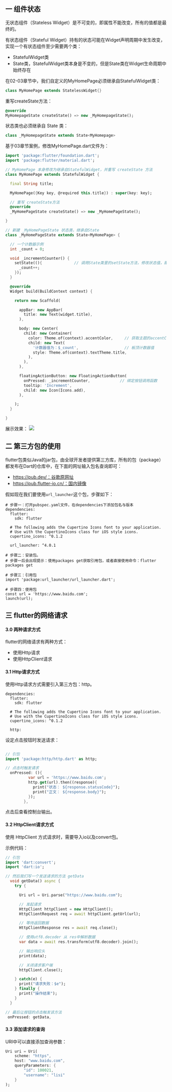## 一 组件状态

无状态组件（Stateless Widget）是不可变的，即属性不能改变，所有的值都是最终的。  

有状态组件（Stateful Widget）持有的状态可能在Widget声明周期中发生改变，实现一个有状态组件至少需要两个类：
- StatefulWidget类
- State类，StatefulWidget类本身是不变的，但是State类在Widget生命周期中始终存在

在02-03章节中，我们自定义的MyHomePage必须继承自StatefulWidget类：
```dart
class MyHomePage extends StatelessWidget{}
```

重写createState方法：
```dart
@override
MyHomepageState createState() => new _MyHomepageState();
```

状态类也必须继承自 State 类：
```dart
class _MyHomepageState extends State<MyHomepage>
```

基于03章节案例，修改MyHomePage.dart文件为：
```dart
import 'package:flutter/foundation.dart';
import 'package:flutter/material.dart';

// MyHomePage 本身修改为继承自StatefulWidget，并重写 createState 方法
class MyHomePage extends StatefulWidget {

  final String title;

  MyHomePage({Key key, @required this.title}) : super(key: key);

  // 重写 createState方法
  @override
  _MyHomePageState createState() => new _MyHomePageState();

}

// 新建 _MyHomePageState 状态类，继承自State
class _MyHomePageState extends State<MyHomePage> {

  // 一个计数器示例
  int _count = 0;

  void _incrementCounter() {
    setState((){              // 调用State类里的setState方法，修改状态值，即计数器+1
      _count++;
    });
  }

  @override
  Widget build(BuildContext context) {

    return new Scaffold(

      appBar: new AppBar(
        title: new Text(widget.title),
      ),

      body: new Center(
        child: new Container(
          color: Theme.of(context).accentColor,     // 获取主题的accentColor
          child: new Text(
            '计数器值为：$_count',                    // 板顶计数器值
            style: Theme.of(context).textTheme.title,
          ),
        ),
      ),

      floatingActionButton: new FloatingActionButton(
        onPressed: _incrementCounter,             // 绑定按钮调用函数
        tooltip: 'Increment',
        child: new Icon(Icons.add),
      ),

    );
  }

}
```

展示效果：
![](../images/flutter/02-11.png)

## 二 第三方包的使用

flutter包类似Java的jar包，由全球开发者提供第三方库，所有的包（package）都发布在Dart的仓库中，在下面的网址输入包名查询即可：
- https://pub.dev/：谷歌原网址
- https://pub.flutter-io.cn/：国内镜像

假如现在我们要使用`url_launcher`这个包，步骤如下：
```
# 步骤一：打开pubspec.yaml文件，在dependencies下添加包名与版本
dependencies:
  flutter:
    sdk: flutter

  # The following adds the Cupertino Icons font to your application.
  # Use with the CupertinoIcons class for iOS style icons.
  cupertino_icons: ^0.1.2

  url_launcher: ^4.0.1

# 步骤二：安装包。
# 步骤一后会出现提示：使用packages get获取引用包，或者直接使用命令：flutter packages get

# 步骤三：引用包
import 'package:url_launcher/url_launcher.dart';

# 步骤四：使用包
const url = 'https://www.baidu.com';
launch(url);
```

## 三 flutter的网络请求

#### 3.0  两种请求方式

flutter的网络请求有两种方式：
- 使用Http请求
- 使用HttpClient请求

#### 3.1 Http请求方式

使用Http请求方式需要引入第三方包：http。
```
dependencies:
  flutter:
    sdk: flutter

  # The following adds the Cupertino Icons font to your application.
  # Use with the CupertinoIcons class for iOS style icons.
  cupertino_icons: ^0.1.2

  http:
```

设定点击按钮时发送请求：
```dart

// 引包
import 'package:http/http.dart' as http;

// 点击时触发请求
  onPressed: (){
          var url = 'https://www.baidu.com';
          http.get(url).then((response){
            print("状态： ${response.statusCode}");
            print("正文： ${response.body}");
          });
        },
```

点击后查看控制台输出。

#### 3.2 HttpClient请求方式

使用 HttpClient 方式请求时，需要导入io以及convert包。  

示例代码：
```dart
// 引包
import 'dart:convert';
import 'dart:io';

// 然后我们写一个发送请求的方法 getData
  void getData() async {
    try {

      Uri url = Uri.parse("https://www.baidu.com");

      // 发起请求
      HttpClient httpClient = new HttpClient();
      HttpClientRequest req = await httpClient.getUrl(url);

      // 等待返回数据
      HttpClientResponse res = await req.close();

      // 使用utf8.decoder 从 res中解析数据
      var data = await res.transform(utf8.decoder).join();

      // 输出响应头
      print(data);

      // 关闭请求客户端
      httpClient.close();

    } catch(e) {
      print("请求失败：$e");
    } finally {
      print("操作结束");
    }
  }

// 最后让按钮的点击触发该方法
 onPressed: getData,
```

#### 3.3 添加请求的查询

URI中可以直接添加查询参数：
```dart
Uri uri = Uri(
    scheme: "https",
    host: "www.baidu.com",
    queryParameters: {
        "id": 100021,
        "username": "lisi"
    }
);
```